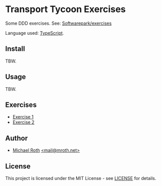 # Transport Tycoon Exercises

Some DDD exercises. See: [Softwarepark/exercises
](https://github.com/Softwarepark/exercises/blob/master/transport-tycoon.md)

Language used: [TypeScript](https://www.typescriptlang.org/).

## Install

TBW.


## Usage

TBW.


## Exercises

* [Exercise 1](exercise1/README.md)
* [Exercise 2](exercise2/README.md)


## Author

  * [Michael Roth](https://mroth.net/) [<<mail@mroth.net>>](mailto:mail@mroth.net)


## License

This project is licensed under the MIT License - see [LICENSE](LICENSE) for details.
